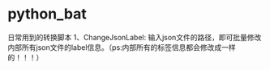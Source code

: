 # python_bat
日常用到的转换脚本
1、ChangeJsonLabel:  输入json文件的路径，即可批量修改内部所有json文件的label信息。（ps:内部所有的标签信息都会修改成一样的！！！）
